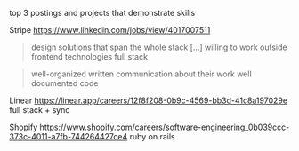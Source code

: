 top 3 postings and projects that demonstrate skills

Stripe
https://www.linkedin.com/jobs/view/4017007511
> design solutions that span the whole stack [...] willing to work outside frontend technologies
full stack

> well-organized written communication about their work
well documented code

Linear
https://linear.app/careers/12f8f208-0b9c-4569-bb3d-41c8a197029e
full stack + sync

Shopify
https://www.shopify.com/careers/software-engineering_0b039ccc-373c-4011-a7fb-744264427ce4
ruby on rails   

